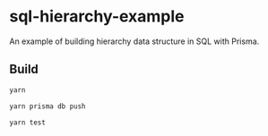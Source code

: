 # sql-hierarchy-example

An example of building hierarchy data structure in SQL with Prisma.

## Build

```bash
yarn

yarn prisma db push

yarn test
```
